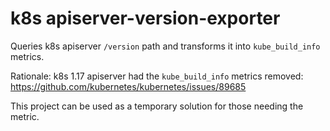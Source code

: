 # k8s apiserver-version-exporter

Queries k8s apiserver `/version` path and transforms it into `kube_build_info` metrics.

Rationale:
k8s 1.17 apiserver had the `kube_build_info` metrics removed: https://github.com/kubernetes/kubernetes/issues/89685

This project can be used as a temporary solution for those needing the metric.
